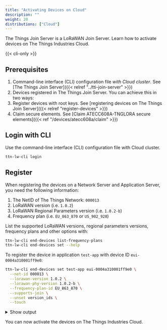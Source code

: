 ```yaml
---
title: "Activating Devices on Cloud"
description: ""
weight: 20
distributions: ["Cloud"]
---
```


The Things Join Server is a LoRaWAN Join Server. Learn how to activate devices on The Things Industries Cloud.

<!--more-->

{{< cli-only >}}

## Prerequisites

1. Command-line interface (CLI) configuration file *with Cloud cluster*. See [The Things Join Server]({{< relref "../tti-join-server" >}})
2. Devices registered in The Things Join Server. You can achieve this in two ways:
  1. Register devices with root keys. See [registering devices on The Things Join Server]({{< relref "register-devices" >}})
  2. Claim secure elements. See [Claim ATECC608A-TNGLORA secure elements]({{< ref "/devices/atecc608a/claim" >}})

## Login with CLI

Use the command-line interface (CLI) configuration file with Cloud cluster. 

```bash
ttn-lw-cli login
```

## Register

When registering the devices on a Network Server and Application Server, you need the following information:

1. The NetID of The Things Network: `000013`
2. LoRaWAN version (i.e. `1.0.2`)
3. LoRaWAN Regional Parameters version (i.e. `1.0.2-b`)
4. Frequency plan (i.e. `EU_863_870` or `US_902_928`)
   
List the supported LoRaWAN versions, regional parameters versions, frequency plans and other options with:
```bash
ttn-lw-cli end-devices list-frequency-plans
ttn-lw-cli end-devices set --help
```

To register the device in application `test-app` with device ID `eui-0004a310001ff9e0`:

```bash
ttn-lw-cli end-devices set test-app eui-0004a310001ff9e0 \
  --net-id 000013 \
  --lorawan-version 1.0.2 \
  --lorawan-phy-version 1.0.2-b \
  --frequency-plan-id EU_863_870 \
  --supports-join \
  --unset version_ids \
  --touch
```

<details>
<summary>Show output</summary>

```json
{
  "ids": {
    "device_id": "eui-0004a310001ff9e0",
    "application_ids": {
      "application_id": "test-app"
    },
    "dev_eui": "0004A310001FF9E0",
    "join_eui": "70B3D57ED0000000"
  },
  "created_at": "2019-12-06T17:19:47.330Z",
  "updated_at": "2019-12-09T13:01:30.207753911Z",
  "network_server_address": "tti.eu1.cloud.thethings.industries",
  "join_server_address": "tti.join.cloud.thethings.industries",
  "lorawan_version": "1.0.2",
  "lorawan_phy_version": "1.0.2-b",
  "frequency_plan_id": "EU_863_870",
  "supports_join": true,
  "net_id": "000013"
}
```

</details>

You can now activate the devices on The Things Industries Cloud.
